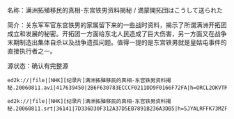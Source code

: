 名称：满洲拓殖移民的真相-东宫铁男资料揭秘 / 満蒙開拓団はこうして送られた

简介：关东军军官东宫铁男的家属留下来的一些战时资料，揭示了所谓满洲开拓团成立和发展的秘密。开拓团一方面给东北人民造成了巨大伤害，另一方面又在战争末期制造出集体自杀以及战争遗孤问题。值得一提的是东宫铁男就是皇姑屯事件的直接执行者之一。

源状态：确认有完整源

```
ed2k://|file|[NHK][纪录片]满洲拓殖移民的真相-东宫铁男资料揭秘.20060811.avi|417639450|2B6F630783ECCCF0211DD9F0166F72FA|h=ORCL2OKVTR3ATSTJSM2SYXYP7KBYQDQ5|/

ed2k://|file|[NHK][纪录片]满洲拓殖移民的真相-东宫铁男资料揭秘.20060811.srt|36141|7D336D30F312A37D5EB7891B236A3DB5|h=5JYALRFFK73MZFV3YGH23OZTG3FLYV7B|/
```
